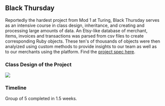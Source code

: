 ## Black Thursday

Reportedly the hardest project from Mod 1 at Turing, Black Thursday serves as an intensive course in class design, inheritance, and creating and processing large amounts of data. An Etsy-like database of merchant, items, invoices and transactions was parsed from csv files to create corresponding Ruby objects. These ten's of thousands of objects were then analyized using custom methods to provide insights to our team as well as to our merchants using the platform. Find the [project spec here](http://backend.turing.io/module1/projects/black_thursday/).

### Class Design of the Project
![]('https://github.com/jamogriff/black_thursday/blob/12dd238c73e3d4307deaba525f50cc34775f162c/black-thursday-arch.png')

### Timeline
Group of 5 completed in 1.5 weeks.
